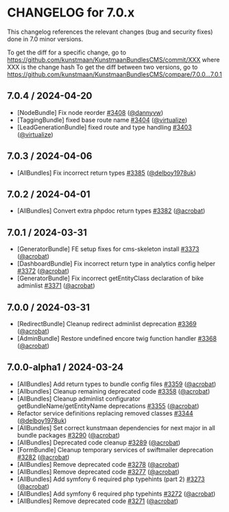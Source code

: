 CHANGELOG for 7.0.x
===================

This changelog references the relevant changes (bug and security fixes) done in 7.0 minor versions.

To get the diff for a specific change, go to https://github.com/kunstmaan/KunstmaanBundlesCMS/commit/XXX where XXX is the change hash
To get the diff between two versions, go to https://github.com/kunstmaan/KunstmaanBundlesCMS/compare/7.0.0...7.0.1

## 7.0.4 / 2024-04-20

* [NodeBundle] Fix node reorder [#3408](https://github.com/Kunstmaan/KunstmaanBundlesCMS/pull/3408) ([@dannyvw](https://github.com/dannyvw))
* [TaggingBundle] fixed base route name [#3404](https://github.com/Kunstmaan/KunstmaanBundlesCMS/pull/3404) ([@virtualize](https://github.com/virtualize))
* [LeadGenerationBundle] fixed route and type handling [#3403](https://github.com/Kunstmaan/KunstmaanBundlesCMS/pull/3403) ([@virtualize](https://github.com/virtualize))

## 7.0.3 / 2024-04-06

* [AllBundles] Fix incorrect return types [#3385](https://github.com/Kunstmaan/KunstmaanBundlesCMS/pull/3385) ([@delboy1978uk](https://github.com/delboy1978uk))

## 7.0.2 / 2024-04-01

* [AllBundles] Convert extra phpdoc return types [#3382](https://github.com/Kunstmaan/KunstmaanBundlesCMS/pull/3382) ([@acrobat](https://github.com/acrobat))

## 7.0.1 / 2024-03-31

* [GeneratorBundle] FE setup fixes for cms-skeleton install [#3373](https://github.com/Kunstmaan/KunstmaanBundlesCMS/pull/3373) ([@acrobat](https://github.com/acrobat))
* [DashboardBundle] Fix incorrect return type in analytics config helper [#3372](https://github.com/Kunstmaan/KunstmaanBundlesCMS/pull/3372) ([@acrobat](https://github.com/acrobat))
* [GeneratorBundle] Fix incorrect getEntityClass declaration of bike adminlist [#3371](https://github.com/Kunstmaan/KunstmaanBundlesCMS/pull/3371) ([@acrobat](https://github.com/acrobat))

## 7.0.0 / 2024-03-31

* [RedirectBundle] Cleanup redirect adminlist deprecation [#3369](https://github.com/Kunstmaan/KunstmaanBundlesCMS/pull/3369) ([@acrobat](https://github.com/acrobat))
* [AdminBundle] Restore undefined encore twig function handler [#3368](https://github.com/Kunstmaan/KunstmaanBundlesCMS/pull/3368) ([@acrobat](https://github.com/acrobat))

## 7.0.0-alpha1 / 2024-03-24

* [AllBundles] Add return types to bundle config files [#3359](https://github.com/Kunstmaan/KunstmaanBundlesCMS/pull/3359) ([@acrobat](https://github.com/acrobat))
* [Allbundles] Cleanup remaining deprecated code [#3358](https://github.com/Kunstmaan/KunstmaanBundlesCMS/pull/3358) ([@acrobat](https://github.com/acrobat))
* [AllBundles] Cleanup adminlist configurator getBundleName/getEntityName deprecations [#3355](https://github.com/Kunstmaan/KunstmaanBundlesCMS/pull/3355) ([@acrobat](https://github.com/acrobat))
* Refactor service definitions replacing removed classes [#3344](https://github.com/Kunstmaan/KunstmaanBundlesCMS/pull/3344) ([@delboy1978uk](https://github.com/delboy1978uk))
* [AllBundles] Set correct kunstmaan dependencies for next major in all bundle packages [#3290](https://github.com/Kunstmaan/KunstmaanBundlesCMS/pull/3290) ([@acrobat](https://github.com/acrobat))
* [AllBundles] Deprecated code cleanup [#3289](https://github.com/Kunstmaan/KunstmaanBundlesCMS/pull/3289) ([@acrobat](https://github.com/acrobat))
* [FormBundle] Cleanup temporary services of swiftmailer deprecation [#3282](https://github.com/Kunstmaan/KunstmaanBundlesCMS/pull/3282) ([@acrobat](https://github.com/acrobat))
* [AllBundles] Remove deprecated code [#3278](https://github.com/Kunstmaan/KunstmaanBundlesCMS/pull/3278) ([@acrobat](https://github.com/acrobat))
* [AllBundles] Remove deprecated code [#3277](https://github.com/Kunstmaan/KunstmaanBundlesCMS/pull/3277) ([@acrobat](https://github.com/acrobat))
* [AllBundles] Add symfony 6 required php typehints (part 2) [#3273](https://github.com/Kunstmaan/KunstmaanBundlesCMS/pull/3273) ([@acrobat](https://github.com/acrobat))
* [AllBundles] Add symfony 6 required php typehints [#3272](https://github.com/Kunstmaan/KunstmaanBundlesCMS/pull/3272) ([@acrobat](https://github.com/acrobat))
* [AllBundles] Remove deprecated code [#3271](https://github.com/Kunstmaan/KunstmaanBundlesCMS/pull/3271) ([@acrobat](https://github.com/acrobat)) 
